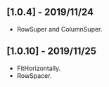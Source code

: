 ## [1.0.4] - 2019/11/24

* RowSuper and ColumnSuper.

## [1.0.10] - 2019/11/25

* FitHorizontally.
* RowSpacer.
